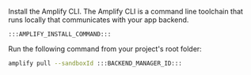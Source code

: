 Install the Amplify CLI. The Amplify CLI is a command line toolchain that runs locally that communicates with your app backend.
```
:::AMPLIFY_INSTALL_COMMAND:::
```

Run the following command from your project's root folder:
```bash
amplify pull --sandboxId :::BACKEND_MANAGER_ID:::
```

